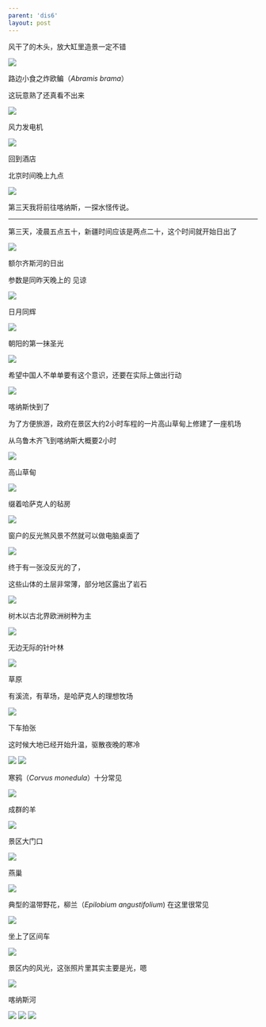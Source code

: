 ```yaml
---
parent: 'dis6'
layout: post
---
```

风干了的木头，放大缸里造景一定不错

<img class='disc' src='https://i.postimg.cc/25myTW1C/DSC-4994.jpg'>

路边小食之炸欧鳊（<i>Abramis brama</i>）


这玩意熟了还真看不出来

<img class='disc' src='https://i.postimg.cc/MGDTLGBV/DSC-4995.jpg'>

风力发电机

<img class='disc' src='https://i.postimg.cc/63p3xNVS/DSC-4997.jpg'>

回到酒店


北京时间晚上九点

<img class='disc' src='https://i.postimg.cc/wv4B6b0B/DSC-5000.jpg'>


第三天我将前往喀纳斯，一探水怪传说。

---

第三天，凌晨五点五十，新疆时间应该是两点二十，这个时间就开始日出了

<img class='disc' src='https://i.postimg.cc/rsdwzCPN/DSC-5004.jpg'>

额尔齐斯河的日出

参数是同昨天晚上的 见谅

<img class='disc' src='https://i.postimg.cc/BbdQFPW9/DSC-5017.jpg'>

日月同辉

<img class='disc' src='https://i.postimg.cc/wxPBZZ1f/DSC-5020.jpg'>

朝阳的第一抹圣光

<img class='disc' src='https://i.postimg.cc/ZKdqSH3T/DSC-5024.jpg'>

希望中国人不单单要有这个意识，还要在实际上做出行动

<img class='disc' src='https://i.postimg.cc/XYK7ZvQm/DSC-5028.jpg'>

喀纳斯快到了


为了方便旅游，政府在景区大约2小时车程的一片高山草甸上修建了一座机场


从乌鲁木齐飞到喀纳斯大概要2小时

<img class='disc' src='https://i.postimg.cc/CxpxL8Hb/DSC-5029.jpg'>

高山草甸

<img class='disc' src='https://i.postimg.cc/3wKr2HqR/DSC-5030.jpg'>


缀着哈萨克人的毡房

<img class='disc' src='https://i.postimg.cc/R0XSRDrT/DSC-5032.jpg'>

窗户的反光煞风景不然就可以做电脑桌面了

<img class='disc' src='https://i.postimg.cc/k4GnhvqP/DSC-5034.jpg'>

终于有一张没反光的了，

这些山体的土层非常薄，部分地区露出了岩石

<img class='disc' src='https://i.postimg.cc/nzWH89hj/DSC-5036.jpg'>

树木以古北界欧洲树种为主

<img class='disc' src='https://i.postimg.cc/mkFTTZPd/DSC-5038.jpg'>

无边无际的针叶林

<img class='disc' src='https://i.postimg.cc/XXS4qMFn/DSC-5039.jpg'>


草原


有溪流，有草场，是哈萨克人的理想牧场

<img class='disc' src='https://i.postimg.cc/dQ7Ch8df/DSC-5040.jpg'>

下车拍张


这时候大地已经开始升温，驱散夜晚的寒冷

<img class='disc' src='https://i.postimg.cc/PfBwYPQ5/DSC-5042.jpg'>


<img class='disc' src='https://i.postimg.cc/WbgJnT56/DSC-5043.jpg'>


寒鸦（<i>Corvus monedula</i>）十分常见

<img class='disc' src='https://i.postimg.cc/P5HvV9cG/DSC-5045.jpg'>

成群的羊

<img class='disc' src='https://i.postimg.cc/mgSzvVfP/DSC-5046.jpg'>

景区大门口

<img class='disc' src='https://i.postimg.cc/VNLrmMmD/DSC-5047.jpg'>

燕巢

<img class='disc' src='https://i.postimg.cc/HLZJxxLH/DSC-5048.jpg'>

典型的温带野花，柳兰（<i>Epilobium angustifolium</i>) 在这里很常见

<img class='disc' src='https://i.postimg.cc/7655TkCz/DSC-5049.jpg'>

坐上了区间车

<img class='disc' src='https://i.postimg.cc/ZRXC8M3M/DSC-5050.jpg'>


景区内的风光，这张照片里其实主要是光，嗯

<img class='disc' src='https://i.postimg.cc/D0smBPPy/DSC-5051.jpg'>

喀纳斯河

<img class='disc' src='https://i.postimg.cc/44hKfXRk/DSC-5052.jpg'>

<img class='disc' src='https://i.postimg.cc/NfqKLZQy/DSC-5056.jpg'>

<img class='disc' src='https://i.postimg.cc/fTcJd5b8/DSC-5057.jpg'>
